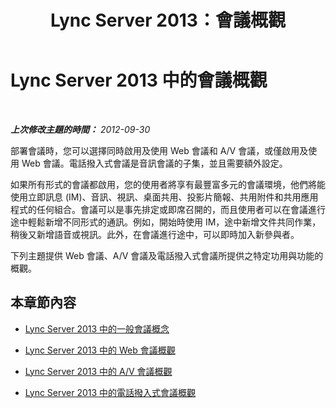 ﻿---
title: Lync Server 2013：會議概觀
TOCTitle: 會議概觀
ms:assetid: 5bb90e69-3d4f-4d59-a1ee-2550de84439f
ms:mtpsurl: https://technet.microsoft.com/zh-tw/library/JJ204928(v=OCS.15)
ms:contentKeyID: 49291035
ms.date: 08/10/2015
mtps_version: v=OCS.15
ms.translationtype: HT
---

# Lync Server 2013 中的會議概觀

 

_**上次修改主題的時間：** 2012-09-30_

部署會議時，您可以選擇同時啟用及使用 Web 會議和 A/V 會議，或僅啟用及使用 Web 會議。電話撥入式會議是音訊會議的子集，並且需要額外設定。

如果所有形式的會議都啟用，您的使用者將享有最豐富多元的會議環境，他們將能使用立即訊息 (IM)、音訊、視訊、桌面共用、投影片簡報、共用附件和共用應用程式的任何組合。會議可以是事先排定或即席召開的，而且使用者可以在會議進行途中輕鬆新增不同形式的通訊。例如，開始時使用 IM，途中新增文件共同作業，稍後又新增語音或視訊。此外，在會議進行途中，可以即時加入新參與者。

下列主題提供 Web 會議、A/V 會議及電話撥入式會議所提供之特定功用與功能的概觀。

## 本章節內容

  - [Lync Server 2013 中的一般會議概念](lync-server-2013-common-conferencing-concepts.md)

  - [Lync Server 2013 中的 Web 會議概觀](lync-server-2013-web-conferencing-overview.md)

  - [Lync Server 2013 中的 A/V 會議概觀](lync-server-2013-a-v-conferencing-overview.md)

  - [Lync Server 2013 中的電話撥入式會議概觀](lync-server-2013-dial-in-conferencing-overview.md)

